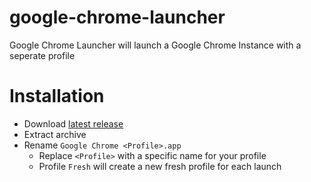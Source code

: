 # google-chrome-launcher
Google Chrome Launcher will launch a Google Chrome Instance with a seperate profile

# Installation
* Download [latest release](https://github.com/qoomon/google-chrome-launcher/releases)
* Extract archive
* Rename `Google Chrome <Profile>.app`
  * Replace `<Profile>` with a specific name for your profile
  * Profile `Fresh` will create a new fresh profile for each launch
